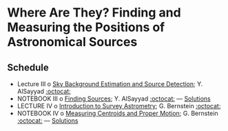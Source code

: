 # Where Are They? Finding and Measuring the Positions of Astronomical Sources

## Schedule

 * Lecture III  o  [Sky Background Estimation and Source Detection](SkyBackgroundEstimationAndSourceDetection.pdf); Y. AlSayyad [:octocat:](https://github.com/yalsayyad)
 * NOTEBOOK III  o  [Finding Sources](FindingSources.ipynb); Y. AlSayyad [:octocat:](https://github.com/yalsayyad) –– [Solutions](FindingSourcesSolutions.ipynb)
 * LECTURE IV  o  [Introduction to Survey Astrometry](IntroductionToSurveyAstrometry.pdf); G. Bernstein [:octocat:](https://github.com/gbernstein)
 * NOTEBOOK IV  o  [Measuring Centroids and Proper Motion](MeasuringCentroidsAndProperMotion.ipynb); G. Bernstein [:octocat:](https://github.com/gbernstein) –– [Solutions](MeasuringCentroidsAndProperMotionSolutions.ipynb)
